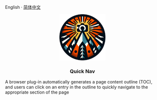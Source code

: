 
English · [简体中文](../README.md)

<p align="center">
    <img src="../public/img/logo-1080.png" width="150">
</p>

<h3 align="center">Quick Nav</h3>

A browser plug-in automatically generates a page content outline (TOC), and users can click on an entry in the outline to quickly navigate to the appropriate section of the page
